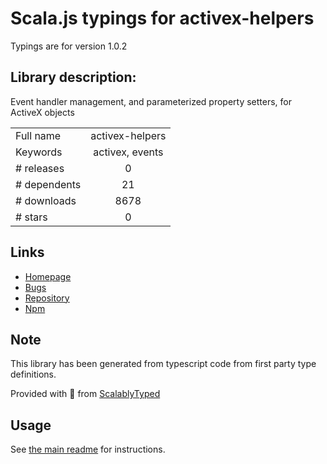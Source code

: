 
# Scala.js typings for activex-helpers

Typings are for version 1.0.2

## Library description:
Event handler management, and parameterized property setters, for ActiveX objects

|                    |                 |
| ------------------ | :-------------: |
| Full name          | activex-helpers |
| Keywords           | activex, events |
| # releases         | 0 |
| # dependents       | 21 |
| # downloads        | 8678 |
| # stars            | 0 |

## Links
- [Homepage](https://github.com/zspitz/activex-js-helpers#readme)
- [Bugs](https://github.com/zspitz/activex-js-helpers/issues)
- [Repository](https://github.com/zspitz/activex-js-helpers)
- [Npm](https://www.npmjs.com/package/activex-helpers)
    


## Note
This library has been generated from typescript code from first party type definitions.

Provided with :purple_heart: from [ScalablyTyped](https://github.com/oyvindberg/ScalablyTyped)

## Usage
See [the main readme](../../readme.md) for instructions.


